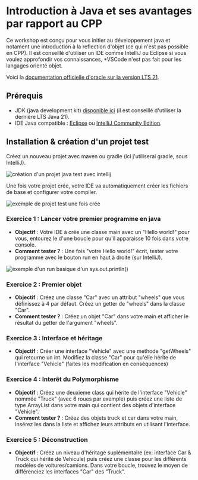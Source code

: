 
# Introduction à Java et ses avantages par rapport au CPP

Ce workshop est conçu pour vous initier au développement java et notament une introduction à la reflection d'objet (ce qui n'est pas possible en CPP).
Il est conseillé d'utiliser un IDE comme IntelliJ ou Eclipse si vous voulez approfondir vos connaissances, *VSCode n'est pas fait pour les langages orienté objet.

Voici la [documentation officielle d'oracle sur la version LTS 21](https://docs.oracle.com/en/java/javase/21/docs/api/index.html).

## Prérequis
- JDK (java development kit) [disponible ici](https://www.oracle.com/fr/java/technologies/downloads/#java21) (il est conseillé d'utiliser la dernière LTS Java 21).
- IDE Java compatible : [Eclipse](https://eclipseide.org/) ou [IntelliJ Community Edition](https://www.jetbrains.com/idea/download/other.html).

## Installation & création d'un projet test

Créez un nouveau projet avec maven ou gradle (ici j'utiliserai gradle, sous IntelliJ).

![création d'un projet java test avec intellij](https://cdn.discordapp.com/attachments/1239922406626430996/1239922498141818901/Screenshot_from_2024-05-14_14-47-09.png?ex=6644af50&is=66435dd0&hm=2d7a473426aa4995a7a4c5ae3e683be600acebb704a4c591b18848d6574b9dd3&)

Une fois votre projet crée, votre IDE va automatiquement créer les fichiers de base et configurer votre compiler.

![exemple de projet test une fois crée](https://cdn.discordapp.com/attachments/1239922406626430996/1239924209430302730/Screenshot_from_2024-05-14_14-55-46.png?ex=6644b0e8&is=66435f68&hm=6e067bb14c09b4af2eb48e0d35096cdb9f08a4ac7b0bc15050dff0f2dd1b3661&)

### Exercice 1 : Lancer votre premier programme en java
- **Objectif** : Votre IDE à crée une classe main avec un "Hello world!" pour vous, entourez le d'une boucle pour qu'il apparaisse 10 fois dans votre console. 
- **Comment tester ?** : Une fois "votre Hello world!" écrit, tester votre programme avec le bouton run en haut à droite (sur IntelliJ). 

![exemple d'un run basique d'un sys.out.println()](https://cdn.discordapp.com/attachments/1239922406626430996/1239926117398220841/image.png?ex=6644b2af&is=6643612f&hm=f8950349d0aa5d3bf683fbafacc2350e26f2620530620168251d8098ac4f43a1&)

### Exercice 2 : Premier objet
- **Objectif** : Créez une classe "Car" avec un attribut "wheels" que vous définissez à 4 par défaut. Créez un getter de "wheels" dans la classe "Car".
- **Comment tester ?** : Créez un objet "Car" dans votre main et afficher le résultat du getter de l'argument "wheels".

### Exercice 3 : Interface et héritage
- **Objectif** : Créer une interface "Vehicle" avec une methode "getWheels" qui retourne un int. Modifiez la classe "Car" pour qu'elle hérite de l'interface "Vehicle" (faites les modification en conséquences)

### Exercice 4 : Interêt du Polymorphisme
- **Objectif** : Créez une deuxieme class qui hérite de l'interface "Vehicle" nommée "Truck" (avec 6 roues par exemple) puis créez une liste de type ArrayList dans votre main qui contient des objets d'interface "Vehicle".
- **Comment tester ?** : Créez des objets truck et car dans votre main, insérez les dans la liste et affichez leurs attributs en utilisant l'interface.

### Exercice 5 : Déconstruction
- **Objectif** : Créez un niveau d'héritage suplémentaire (ex: interface Car & Truck qui hérite de Vehicule) puis créez une classe pour les différents modèles de voitures/camions. Dans votre boucle, trouvez le moyen de différenciez les interfaces "Car" des "Truck".
